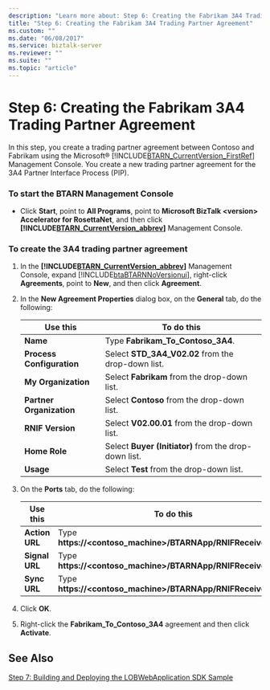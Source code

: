 ```yaml
---
description: "Learn more about: Step 6: Creating the Fabrikam 3A4 Trading Partner Agreement"
title: "Step 6: Creating the Fabrikam 3A4 Trading Partner Agreement"
ms.custom: ""
ms.date: "06/08/2017"
ms.service: biztalk-server
ms.reviewer: ""
ms.suite: ""
ms.topic: "article"
---
```

# Step 6: Creating the Fabrikam 3A4 Trading Partner Agreement
In this step, you create a trading partner agreement between Contoso and Fabrikam using the Microsoft® [!INCLUDE[BTARN_CurrentVersion_FirstRef](../../includes/btarn-currentversion-firstref-md.md)] Management Console. You create a new trading partner agreement for the 3A4 Partner Interface Process (PIP).  

### To start the BTARN Management Console  

- Click **Start**, point to **All Programs**, point to **Microsoft BizTalk \<version\> Accelerator for RosettaNet**, and then click **[!INCLUDE[BTARN_CurrentVersion_abbrev](../../includes/btarn-currentversion-abbrev-md.md)]** Management Console.  

### To create the 3A4 trading partner agreement  

1. In the **[!INCLUDE[BTARN_CurrentVersion_abbrev](../../includes/btarn-currentversion-abbrev-md.md)]** Management Console, expand [!INCLUDE[btaBTARNNoVersionui](../../includes/btabtarnnoversionui-md.md)], right-click **Agreements**, point to **New**, and then click **Agreement**.  

2. In the **New Agreement Properties** dialog box, on the **General** tab, do the following:  


   |         Use this          |                      To do this                       |
   |---------------------------|-------------------------------------------------------|
   |         **Name**          |           Type **Fabrikam_To_Contoso_3A4**.           |
   | **Process Configuration** |  Select **STD_3A4_V02.02** from the drop-down list.   |
   |    **My Organization**    |     Select **Fabrikam** from the drop-down list.      |
   | **Partner Organization**  |      Select **Contoso** from the drop-down list.      |
   |     **RNIF Version**      |     Select **V02.00.01** from the drop-down list.     |
   |       **Home Role**       | Select **Buyer (Initiator)** from the drop-down list. |
   |         **Usage**         |       Select **Test** from the drop-down list.        |


3. On the **Ports** tab, do the following:  


   |    Use this    |                          To do this                           |
   |----------------|---------------------------------------------------------------|
   | **Action URL** | Type **https://<contoso_machine>/BTARNApp/RNIFReceive.aspx**. |
   | **Signal URL** | Type **https://<contoso_machine>/BTARNApp/RNIFReceive.aspx**. |
   |  **Sync URL**  | Type **https://<contoso_machine>/BTARNApp/RNIFReceive.aspx**. |


4. Click **OK**.  

5. Right-click the **Fabrikam_To_Contoso_3A4** agreement and then click **Activate**.  

## See Also  
 [Step 7: Building and Deploying the LOBWebApplication SDK Sample](../../adapters-and-accelerators/accelerator-rosettanet/step-7-building-and-deploying-the-lobwebapplication-sdk-sample.md)
